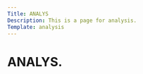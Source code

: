 ```yaml
---
Title: ANALYS
Description: This is a page for analysis.
Template: analysis
---
```


__ANALYS.__
==========================

